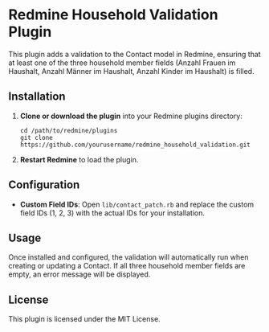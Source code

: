 # Redmine Household Validation Plugin

This plugin adds a validation to the Contact model in Redmine, ensuring that at least one of the three household member fields (Anzahl Frauen im Haushalt, Anzahl Männer im Haushalt, Anzahl Kinder im Haushalt) is filled.

## Installation

1. **Clone or download the plugin** into your Redmine plugins directory:
   ```
   cd /path/to/redmine/plugins
   git clone https://github.com/yourusername/redmine_household_validation.git
   ```

2. **Restart Redmine** to load the plugin.

## Configuration

- **Custom Field IDs**: Open `lib/contact_patch.rb` and replace the custom field IDs (1, 2, 3) with the actual IDs for your installation.

## Usage

Once installed and configured, the validation will automatically run when creating or updating a Contact. If all three household member fields are empty, an error message will be displayed.

## License

This plugin is licensed under the MIT License. 
